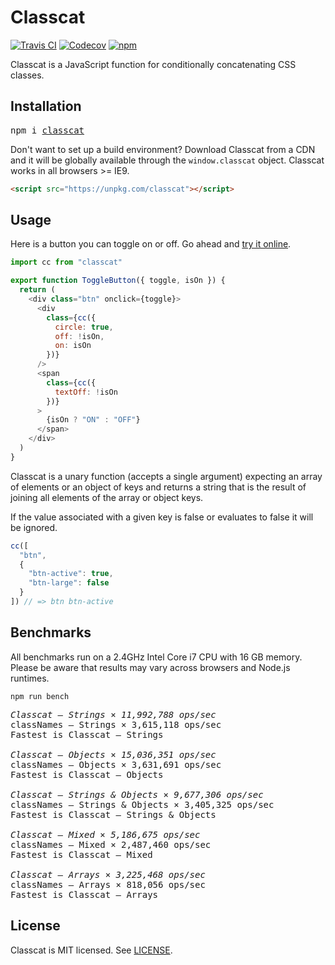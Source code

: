 # Classcat

[![Travis CI](https://img.shields.io/travis/jorgebucaran/classcat/master.svg)](https://travis-ci.org/jorgebucaran/classcat) [![Codecov](https://img.shields.io/codecov/c/github/jorgebucaran/classcat/master.svg)](https://codecov.io/gh/jorgebucaran/classcat) [![npm](https://img.shields.io/npm/v/classcat.svg)](https://www.npmjs.org/package/classcat)

Classcat is a JavaScript function for conditionally concatenating CSS classes.

## Installation

<pre>
npm i <a href="https://www.npmjs.com/package/classcat">classcat</a>
</pre>

Don't want to set up a build environment? Download Classcat from a CDN and it will be globally available through the `window.classcat` object. Classcat works in all browsers >= IE9.

```html
<script src="https://unpkg.com/classcat"></script>
```

## Usage

Here is a button you can toggle on or off. Go ahead and [try it online](https://codepen.io/jorgebucaran/pen/NYgLwG).

```js
import cc from "classcat"

export function ToggleButton({ toggle, isOn }) {
  return (
    <div class="btn" onclick={toggle}>
      <div
        class={cc({
          circle: true,
          off: !isOn,
          on: isOn
        })}
      />
      <span
        class={cc({
          textOff: !isOn
        })}
      >
        {isOn ? "ON" : "OFF"}
      </span>
    </div>
  )
}
```

Classcat is a unary function (accepts a single argument) expecting an array of elements or an object of keys and returns a string that is the result of joining all elements of the array or object keys.

If the value associated with a given key is false or evaluates to false it will be ignored.

```js
cc([
  "btn",
  {
    "btn-active": true,
    "btn-large": false
  }
]) // => btn btn-active
```

## Benchmarks

All benchmarks run on a 2.4GHz Intel Core i7 CPU with 16 GB memory. Please be aware that results may vary across browsers and Node.js runtimes.

```
npm run bench
```

<pre>
<em>Classcat – Strings × 11,992,788 ops/sec</em>
classNames – Strings × 3,615,118 ops/sec
Fastest is Classcat – Strings

<em>Classcat – Objects × 15,036,351 ops/sec</em>
classNames – Objects × 3,631,691 ops/sec
Fastest is Classcat – Objects

<em>Classcat – Strings & Objects × 9,677,306 ops/sec</em>
classNames – Strings & Objects × 3,405,325 ops/sec
Fastest is Classcat – Strings & Objects

<em>Classcat – Mixed × 5,186,675 ops/sec</em>
classNames – Mixed × 2,487,460 ops/sec
Fastest is Classcat – Mixed

<em>Classcat – Arrays × 3,225,468 ops/sec</em>
classNames – Arrays × 818,056 ops/sec
Fastest is Classcat – Arrays
</pre>

## License

Classcat is MIT licensed. See [LICENSE](LICENSE.md).
